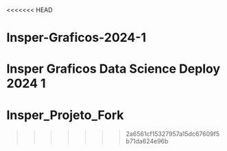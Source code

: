 <<<<<<< HEAD
# Insper-Graficos-2024-1
Insper Graficos Data Science Deploy 2024 1
=======
# Insper_Projeto_Fork
>>>>>>> 2a6561cf15327957a15dc67609f5b71da624e96b
